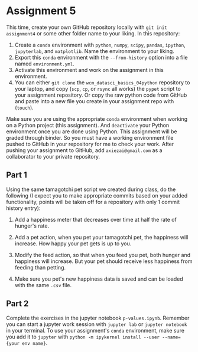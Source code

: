 # Assignment 5

This time, create your own GitHub repository locally with `git init assignment4` or some other folder name to your liking. In this repository: 

 1. Create a `conda` environment with `python`, `numpy`, `scipy`, `pandas`, `ipython`, `jupyterlab`, and `matplotlib`. Name the environment to your liking.
 2. Export this `conda` environment with the `--from-history` option into a file named `environment.yml`. 
 3. Activate this environment and work on the assignment in this environment.
 4. You can either `git clone` the `wcm_datasci_basics_04python` repository to your laptop, and copy (`scp`, `cp`, or `rsync` all works) the `pypet` script to your assignment repository. Or copy the raw python code from GitHub and paste into a new file you create in your assignment repo with (`touch`). 

Make sure you are using the appropriate `conda` environment when working on a Python project (this assignment). And `deactivate` your Python environment once you are done using Python. This assignment will be graded through binder. So you must have a working environment file pushed to GitHub in your repository for me to check your work. After pushing your assignment to GitHub, add `axiezai@gmail.com` as a collaborator to your private repository. 

## Part 1

Using the same tamagotchi pet script we created during class, do the following (I expect you to make appropriate commits based on your added functionality, points will be taken off for a repository with only 1 commit history entry):

 1. Add a happiness meter that decreases over time at half the rate of hunger's rate. 

 2. Add a pet action, when you pet your tamagotchi pet, the happiness will increase. How happy your pet gets is up to you. 

 3. Modify the feed action, so that when you feed you pet, both hunger and happiness will increase. But your pet should receive less happiness from feeding than petting. 

 4. Make sure you pet's new happiness data is saved and can be loaded with the same `.csv` file.


## Part 2

Complete the exercises in the jupyter notebook `p-values.ipynb`. Remember you can start a jupyter work session with `jupyter lab` or `jupyter notebook` in your terminal. To use your assignment's `conda` environment, make sure you add it to `jupyter` with `python -m ipykernel install --user --name={your env name}`.